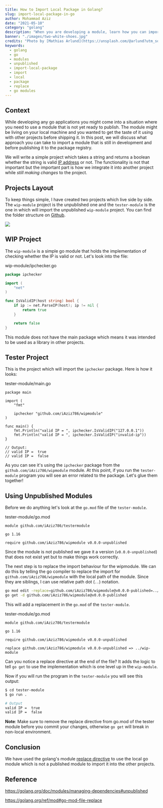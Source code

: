 ```yaml
---
title: How to Import Local Package in Golang?
slug: import-local-package-in-go
author: Mohammad Aziz
date: "2021-05-10"
category: "golang"
description: "When you are developing a module, learn how you can import and test them in other go projects before publishing it."
banner: "./images/two-white-shoes.jpg"
credits: "Photo by [Mathias Arlund](https://unsplash.com/@arlund?utm_source=unsplash&utm_medium=referral&utm_content=creditCopyText) on [Unsplash](https://unsplash.com/s/photos/pieces?utm_source=unsplash&utm_medium=referral&utm_content=creditCopyText)"
keywords:
  - golang
  - go
  - modules
  - unpublished
  - import-local-package
  - import
  - local
  - package
  - replace
  - go modules
---
```


## Context

While developing any go applications you might come into a situation where you need to use a module that is not yet ready to publish. The module might be living on your local machine and you wanted to get the taste of it using with other projects before shipping it. In this post, we will discuss what approach you can take to import a module that is still in development and before publishing it to the package registry.

We will write a simple project which takes a string and returns a boolean whether the string is valid [IP address][1] or not. The functionality is not that important but the important part is how we integrate it into another project while _still making changes_ to the project.

## Projects Layout

To keep things simple, I have created two projects which live side by side. The `wip-module` project is the unpublished one and the `tester-module` is the one in which will import the unpublished `wip-module` project. You can find the folder structure on [Github][github-unpublished-link].

<p></p>
<Image src="./images/two-folders.png" />

## WIP Project

The `wip-module` is a simple go module that holds the implementation of checking whether the IP is valid or not. Let's look into the file:

wip-module/ipchecker.go

```go
package ipchecker

import (
    "net"
)

func IsValidIP(host string) bool {
    if ip := net.ParseIP(host); ip != nil {
        return true
    }

    return false
}
```

This module does not have the main package which means it was intended to be used as a library in other projects.

## Tester Project

This is the project which will import the `ipchecker` package. Here is how it looks:

tester-module/main.go

```go{6}
package main

import (
    "fmt"

    ipchecker "github.com/iAziz786/wipmodule"
)

func main() {
    fmt.Println("valid IP = ", ipchecker.IsValidIP("127.0.0.1"))
    fmt.Println("valid IP = ", ipchecker.IsValidIP("invalid-ip"))
}

// Output:
// valid IP =  true
// valid IP =  false
```

As you can see it's using the `ipchecker` package from the `github.com/iAziz786/wipmodule` module. At this point, if you run the `tester-module` program you will see an error related to the package. Let's glue them together!

## Using Unpublished Modules

Before we do anything let's look at the `go.mod` file of the `tester-module`.

tester-module/go.mod

```
module github.com/iAziz786/testermodule

go 1.16

require github.com/iAziz786/wipmodule v0.0.0-unpublished
```

Since the module is not published we gave it a version (`v0.0.0-unpublished`) that does not exist yet but to make things work correctly.

The next step is to replace the import behaviour for the wipmodule. We can do this by telling the go compiler to replace the import for `github.com/iAziz786/wipmodule` with the local path of the module. Since they are siblings, I can use relative path dot (`..`) notation.

```sh
go mod edit -replace=github.com/iAziz786/wipmodule@v0.0.0-published=../wip-module
go get -d github.com/iAziz786/wipmodule@v0.0.0-published
```

This will add a replacement in the `go.mod` of the `tester-module`.

tester-module/go.mod

```{7}
module github.com/iAziz786/testermodule

go 1.16

require github.com/iAziz786/wipmodule v0.0.0-unpublished

replace github.com/iAziz786/wipmodule v0.0.0-unpublished => ../wip-module
```

Can you notice a replace directive at the end of the file? It adds the logic to tell `go get` to use the implementation which is one level up in the `wip-module`.

Now if you will run the program in the `tester-module` you will see this output:

```sh
$ cd tester-module
$ go run .

# Output
valid IP =  true
valid IP =  false
```

**Note**: Make sure to remove the replace directive from go.mod of the tester module before you commit your changes, otherwise `go get` will break in non-local environment.

## Conclusion

We have used the golang's module [replace directive](https://golang.org/ref/mod#go-mod-file-replace) to use the local go module which is not a published module to import it into the other projects.

## Reference

https://golang.org/doc/modules/managing-dependencies#unpublished

https://golang.org/ref/mod#go-mod-file-replace

[github-unpublished-link]: https://github.com/iAziz786/unpublished-go-module
[1]: https://en.wikipedia.org/wiki/IP_address
